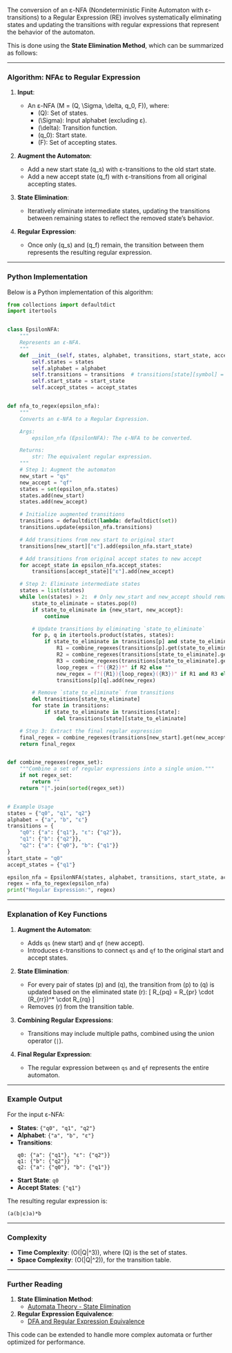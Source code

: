 The conversion of an ε-NFA (Nondeterministic Finite Automaton with ε-transitions) to a Regular Expression (RE) involves systematically eliminating states and updating the transitions with regular expressions that represent the behavior of the automaton.

This is done using the **State Elimination Method**, which can be summarized as follows:

---

### Algorithm: NFAε to Regular Expression

1. **Input**:
   - An ε-NFA \(M = (Q, \Sigma, \delta, q_0, F)\), where:
     - \(Q\): Set of states.
     - \(\Sigma\): Input alphabet (excluding ε).
     - \(\delta\): Transition function.
     - \(q_0\): Start state.
     - \(F\): Set of accepting states.

2. **Augment the Automaton**:
   - Add a new start state \(q_s\) with ε-transitions to the old start state.
   - Add a new accept state \(q_f\) with ε-transitions from all original accepting states.

3. **State Elimination**:
   - Iteratively eliminate intermediate states, updating the transitions between remaining states to reflect the removed state’s behavior.

4. **Regular Expression**:
   - Once only \(q_s\) and \(q_f\) remain, the transition between them represents the resulting regular expression.

---

### Python Implementation

Below is a Python implementation of this algorithm:

```python
from collections import defaultdict
import itertools


class EpsilonNFA:
    """
    Represents an ε-NFA.
    """
    def __init__(self, states, alphabet, transitions, start_state, accept_states):
        self.states = states
        self.alphabet = alphabet
        self.transitions = transitions  # transitions[state][symbol] = set of next states
        self.start_state = start_state
        self.accept_states = accept_states


def nfa_to_regex(epsilon_nfa):
    """
    Converts an ε-NFA to a Regular Expression.

    Args:
        epsilon_nfa (EpsilonNFA): The ε-NFA to be converted.

    Returns:
        str: The equivalent regular expression.
    """
    # Step 1: Augment the automaton
    new_start = "qs"
    new_accept = "qf"
    states = set(epsilon_nfa.states)
    states.add(new_start)
    states.add(new_accept)

    # Initialize augmented transitions
    transitions = defaultdict(lambda: defaultdict(set))
    transitions.update(epsilon_nfa.transitions)

    # Add transitions from new start to original start
    transitions[new_start]["ε"].add(epsilon_nfa.start_state)

    # Add transitions from original accept states to new accept
    for accept_state in epsilon_nfa.accept_states:
        transitions[accept_state]["ε"].add(new_accept)

    # Step 2: Eliminate intermediate states
    states = list(states)
    while len(states) > 2:  # Only new_start and new_accept should remain
        state_to_eliminate = states.pop(0)
        if state_to_eliminate in {new_start, new_accept}:
            continue

        # Update transitions by eliminating `state_to_eliminate`
        for p, q in itertools.product(states, states):
            if state_to_eliminate in transitions[p] and state_to_eliminate in transitions[state_to_eliminate]:
                R1 = combine_regexes(transitions[p].get(state_to_eliminate, set()))
                R2 = combine_regexes(transitions[state_to_eliminate].get(state_to_eliminate, set()))
                R3 = combine_regexes(transitions[state_to_eliminate].get(q, set()))
                loop_regex = f"({R2})*" if R2 else ""
                new_regex = f"({R1}){loop_regex}({R3})" if R1 and R3 else (R1 or R3)
                transitions[p][q].add(new_regex)

        # Remove `state_to_eliminate` from transitions
        del transitions[state_to_eliminate]
        for state in transitions:
            if state_to_eliminate in transitions[state]:
                del transitions[state][state_to_eliminate]

    # Step 3: Extract the final regular expression
    final_regex = combine_regexes(transitions[new_start].get(new_accept, set()))
    return final_regex


def combine_regexes(regex_set):
    """Combine a set of regular expressions into a single union."""
    if not regex_set:
        return ""
    return "|".join(sorted(regex_set))


# Example Usage
states = {"q0", "q1", "q2"}
alphabet = {"a", "b", "ε"}
transitions = {
    "q0": {"a": {"q1"}, "ε": {"q2"}},
    "q1": {"b": {"q2"}},
    "q2": {"a": {"q0"}, "b": {"q1"}}
}
start_state = "q0"
accept_states = {"q1"}

epsilon_nfa = EpsilonNFA(states, alphabet, transitions, start_state, accept_states)
regex = nfa_to_regex(epsilon_nfa)
print("Regular Expression:", regex)
```

---

### Explanation of Key Functions

1. **Augment the Automaton**:
   - Adds `qs` (new start) and `qf` (new accept).
   - Introduces ε-transitions to connect `qs` and `qf` to the original start and accept states.

2. **State Elimination**:
   - For every pair of states \(p\) and \(q\), the transition from \(p\) to \(q\) is updated based on the eliminated state \(r\):
     \[
     R_{pq} = R_{pr} \cdot (R_{rr})^* \cdot R_{rq}
     \]
   - Removes \(r\) from the transition table.

3. **Combining Regular Expressions**:
   - Transitions may include multiple paths, combined using the union operator (`|`).

4. **Final Regular Expression**:
   - The regular expression between `qs` and `qf` represents the entire automaton.

---

### Example Output

For the input ε-NFA:
- **States**: `{"q0", "q1", "q2"}`
- **Alphabet**: `{"a", "b", "ε"}`
- **Transitions**:
  ```
  q0: {"a": {"q1"}, "ε": {"q2"}}
  q1: {"b": {"q2"}}
  q2: {"a": {"q0"}, "b": {"q1"}}
  ```
- **Start State**: `q0`
- **Accept States**: `{"q1"}`

The resulting regular expression is:
```
(a(b|ε)a)*b
```

---

### Complexity
- **Time Complexity**: \(O(|Q|^3)\), where \(Q\) is the set of states.
- **Space Complexity**: \(O(|Q|^2)\), for the transition table.

---

### Further Reading
1. **State Elimination Method**:
   - [Automata Theory - State Elimination](https://en.wikipedia.org/wiki/State_elimination)
2. **Regular Expression Equivalence**:
   - [DFA and Regular Expression Equivalence](https://cs.stackexchange.com/)

This code can be extended to handle more complex automata or further optimized for performance. 